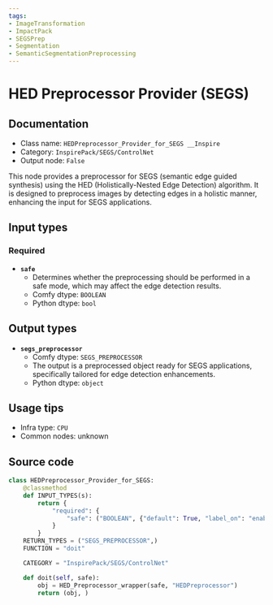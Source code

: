 ```yaml
---
tags:
- ImageTransformation
- ImpactPack
- SEGSPrep
- Segmentation
- SemanticSegmentationPreprocessing
---
```


# HED Preprocessor Provider (SEGS)
## Documentation
- Class name: `HEDPreprocessor_Provider_for_SEGS __Inspire`
- Category: `InspirePack/SEGS/ControlNet`
- Output node: `False`

This node provides a preprocessor for SEGS (semantic edge guided synthesis) using the HED (Holistically-Nested Edge Detection) algorithm. It is designed to preprocess images by detecting edges in a holistic manner, enhancing the input for SEGS applications.
## Input types
### Required
- **`safe`**
    - Determines whether the preprocessing should be performed in a safe mode, which may affect the edge detection results.
    - Comfy dtype: `BOOLEAN`
    - Python dtype: `bool`
## Output types
- **`segs_preprocessor`**
    - Comfy dtype: `SEGS_PREPROCESSOR`
    - The output is a preprocessed object ready for SEGS applications, specifically tailored for edge detection enhancements.
    - Python dtype: `object`
## Usage tips
- Infra type: `CPU`
- Common nodes: unknown


## Source code
```python
class HEDPreprocessor_Provider_for_SEGS:
    @classmethod
    def INPUT_TYPES(s):
        return {
            "required": {
                "safe": ("BOOLEAN", {"default": True, "label_on": "enable", "label_off": "disable"})
            }
        }
    RETURN_TYPES = ("SEGS_PREPROCESSOR",)
    FUNCTION = "doit"

    CATEGORY = "InspirePack/SEGS/ControlNet"

    def doit(self, safe):
        obj = HED_Preprocessor_wrapper(safe, "HEDPreprocessor")
        return (obj, )

```
